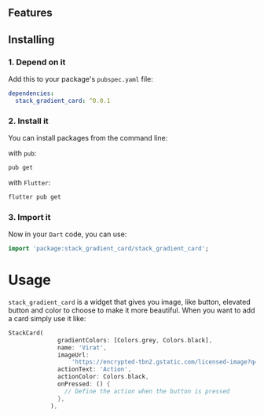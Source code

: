 <!--
This README describes the package. If you publish this package to pub.dev,
this README's contents appear on the landing page for your package.

For information about how to write a good package README, see the guide for
[writing package pages](https://dart.dev/guides/libraries/writing-package-pages).

For general information about developing packages, see the Dart guide for
[creating packages](https://dart.dev/guides/libraries/create-library-packages)
and the Flutter guide for
[developing packages and plugins](https://flutter.dev/developing-packages).
-->



## Features



## Installing

### 1. Depend on it

Add this to your package's `pubspec.yaml` file:

```yaml
dependencies:
  stack_gradient_card: ^0.0.1
```

### 2. Install it

You can install packages from the command line:

with `pub`:

```bash
pub get
```

with `Flutter`:

```bash
flutter pub get
```

### 3. Import it

Now in your `Dart` code, you can use:

```dart
import 'package:stack_gradient_card/stack_gradient_card';
```

# Usage

`stack_gradient_card` is a widget that gives you image, like button, elevated button and color to choose to make it more beautiful.
When you want to add a card simply use it like:

```dart
StackCard(
              gradientColors: [Colors.grey, Colors.black],
              name: 'Virat',
              imageUrl:
                  'https://encrypted-tbn2.gstatic.com/licensed-image?q=tbn:ANd9GcTxtdTAGf3obR31GaqP0LrXhTittDPioE0Vd4YKrvpiYh_GOSAKgtgybCle6jBSry-T56yloU16PxwPsPY',
              actionText: 'Action',
              actionColor: Colors.black,
              onPressed: () {
                // Define the action when the button is pressed
              },
            ),
```
